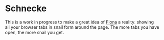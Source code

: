 # Schnecke

This is a work in progress to make a great idea of [Fiona](https://runjak.codes/) a reality: showing
all your browser tabs in snail form around the page. The more tabs you have open, the more snail you
get.
